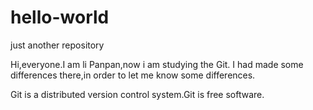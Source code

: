 # hello-world
just another repository


Hi,everyone.I am li Panpan,now i am studying the Git.
I had made some differences  there,in order to let me know some differences.


Git is a distributed version control system.Git is free software.
